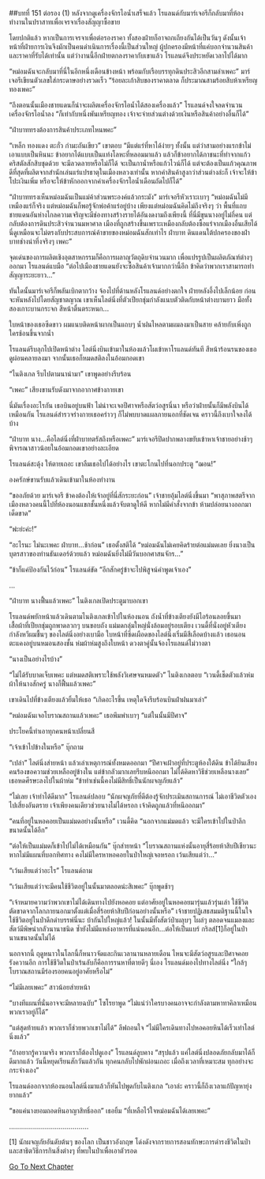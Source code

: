 ##บทที่ 151 ต่อรอง (1)
หลังจากดูเครื่องจักรไอน้ำเสร็จแล้ว โรแลนด์กับมาร์เจอรีก็กลับมาที่ห้องทำงานในปราสาทเพื่อเจรจาเรื่องสัญญาซื้อขาย


โดยปกติแล้ว หากเป็นการเจรจาเพื่อต่อรองราคา ทั้งสองฝ่ายก็อาจถกเถียงกันได้เป็นวันๆ ดังนั้นเจ้าหน้าที่ฝ่ายการเงินจึงมักเป็นคนดำเนินการเรื่องนี้เป็นส่วนใหญ่ ผู้ปกครองมีหน้าที่แค่บอกจำนวนสินค้าและราคาที่รับได้เท่านั้น แต่ว่างานนี้อีกฝ่ายตกลงราคากับเขาแล้ว โรแลนด์จึงประหยัดเวลาไปได้มาก


“หม่อมฉันจะกลับมาที่นี่ในอีกหนึ่งเดือนข้างหน้า พร้อมกับเรือบรรทุกดินประสิวอีกสามลำเพคะ” มาร์เจอรีเขียนตัวเลขใส่กระดาษอย่างรวดเร็ว “ร้อยละเก้าสิบของราคาตลาด ก็ประมาณสามร้อยสิบห้าเหรียญทองเพคะ”


“ถึงตอนนั้นเมืองชายแดนก็น่าจะผลิตเครื่องจักรไอน้ำได้สองเครื่องแล้ว” โรแลนด์จงใจลดจำนวนเครื่องจักรไอน้ำลง “ก็เท่ากับหนึ่งพันเหรียญทอง เจ้าจะจ่ายส่วนต่างด้วยเงินหรือสินค้าอย่างอื่นก็ได้”


“ฝ่าบาททรงต้องการสินค้าประเภทไหนพคะ”


“เหล็ก ทองแดง ตะกั่ว กำมะถันเขียว” เขาตอบ “มีแต่แร่ที่หาได้ง่ายๆ ทั้งนั้น แต่ว่าสามอย่างแรกข้าไม่เอาแบบเป็นหินนะ ข้าอยากได้แบบเป็นแท่งโลหะที่หลอมมาแล้ว แล้วก็ข้าอยากได้ภาชนะที่ทำจากแก้วคริสตัลสักสิบชุดด้วย จะมีลวดลายหรือไม่ก็ได้ จะเป็นกาน้ำหรือแก้วไวน์ก็ได้ แต่จะต้องเป็นแก้วคุณภาพดีที่สุดที่ผลิตจากสำนักเล่นแร่แปรธาตุในเมืองหลวงเท่านั้น หากค่าสินค้าสูงกว่าส่วนต่างล่ะก็ เจ้าจะให้ข้าโปะเงินเพิ่ม หรือจะให้ข้าหักออกจากค่าเครื่องจักรไอน้ำเดือนถัดไปก็ได้”


“ฝ่าบาททรงเห็นหม่อมฉันเป็นแม่ค้าส่วนพระองค์แล้วกระมัง” มาร์เจอรีหัวเราะเบาๆ “หม่อมฉันไม่มีเหมืองแร่ก็จริง แต่หม่อมฉันก็พอรู้จักพ่อค้าแร่อยู่บ้าง เพียงแต่หม่อมฉันคิดไม่ถึงจริงๆ ว่า พื้นที่แถบชายแดนอันห่างไกลความเจริญจะมีช่องทางสร้างรายได้อันงดงามถึงเพียงนี้ ที่นี่มีขุนนางอยู่ไม่กี่คน แต่กลับต้องการดินประสิวจำนวนมหาศาล เมืองที่ถูกสร้างขึ้นเพราะเหมืองกลับต้องซื้อแร่จากเมืองอื่นเสียได้ นี่ดูเหมือนจะไม่ตรงกับประสบการณ์ค้าขายของหม่อมฉันสักเท่าไร ฝ่าบาท ดินแดนใต้ปกครองของฝ่าบาทช่างน่าทึ่งจริงๆ เพคะ”


จุดเด่นของการผลิตเชิงอุตสาหกรรมก็คือการผลาญวัตถุดิบจำนวนมาก เพื่อแปรรูปเป็นผลิตภัณฑ์ต่างๆ ออกมา โรแลนด์แบมือ “ต่อไปเมืองชายแดนยังจะซื้อสินค้าเจ้ามากกว่านี้อีก ข้าคิดว่าพวกเราสามารถทำสัญญาระยะยาว...”


ทันใดนั้นมาร์เจอรีก็พลันเบิกตากว้าง จ้องไปที่ด้านหลังโรแลนด์อย่างตกใจ ฝ่ายหลังอึ้งไปเล็กน้อย ก่อนจะหันหลังไปโดยสัญชาตญาณ เขาเห็นไลต์นิ่งที่ตัวเปียกชุ่มกำลังแนบตัวติดกับหน้าต่างบานยาว มือทั้งสองเกาะบานกระจก สีหน้าตื่นตระหนก...


ใบหน้าของเธอซีดขาว ผมแนบติดหน้าผากเป็นแถบๆ น้ำฝนไหลตามผมลงมาเป็นสาย คล้ายกับเพิ่งถูกใครช้อนขึ้นจากน้ำ


โรแลนด์รีบลุกไปเปิดหน้าต่าง ไลต์นิ่งบินเข้ามาในห้องแล้วโผเข้าหาโรแลนด์ทันที สีหน้าร้อนรนของเธอดูผ่อนคลายลงมา จากนั้นเธอก็หมดสติลงในอ้อมกอดเขา


“ไนติงเกล รีบไปตามนาน่ามา” เขาพูดอย่างรีบร้อน


“เพคะ” เสียงขานรับดังมาจากอากาศข้างกายเขา


นี่มันเรื่องอะไรกัน เธอบินอยู่บนฟ้า ไม่น่าจะเจอปีศาจหรือสัตว์อสูรนี่นา หรือว่าฝ่ายนั้นก็มีพลังบินได้เหมือนกัน โรแลนด์สำรวจร่างกายเธอคร่าวๆ ก็ไม่พบบาดแผลภายนอกที่ชัดเจน คราวนี้ถึงเบาใจลงได้บ้าง


“ฝ่าบาท นาง...คือไลต์นิ่งที่ฝ่าบาทตรัสถึงหรือเพคะ” มาร์เจอรีปิดปากพลางขยับเข้าหาเจ้าชายอย่างช้าๆ พิจารณาสาวน้อยในอ้อมกอดเขาอย่างละเอียด


โรแลนด์สะดุ้ง ให้ตายเถอะ เขาลืมเธอไปได้อย่างไร เขาตะโกนไปที่นอกประตู “ฌอน!”


องครักษ์ขานรับแล้วเดินเข้ามาในห้องทำงาน


“ขออภัยด้วย มาร์เจอรี ข้าคงต้องให้เจ้าอยู่ที่นี่สักระยะก่อน” เจ้าชายอุ้มไลต์นิ่งขึ้นมา “พาสุภาพสตรีจากเมืองหลวงคนนี้ไปที่ห้องนอนแขกชั้นหนึ่งแล้วจับตาดูให้ดี หากไม่มีคำสั่งจากข้า ห้ามปล่อยนางออกมาเด็ดขาด”


“พ่ะย่ะค่ะ!”


“อะไรนะ ไม่นะเพคะ ฝ่าบาท...ช้าก่อน” เธอตั้งสติได้ “หม่อมฉันไม่เคยคิดร้ายต่อแม่มดเลย ยิ่งนางเป็นบุตรสาวของท่านธันเดอร์ด้วยแล้ว หม่อมฉันยิ่งไม่มีวันบอกศาสนจักร...”


“ข้าก็แค่ป้องกันไว้ก่อน” โรแลนด์ขัด “อีกสักครู่ข้าจะไปพิสูจน์คำพูดเจ้าเอง”


...


“ฝ่าบาท นางฟื้นแล้วเพคะ” ไนติงเกลเปิดประตูมาบอกเขา


โรแลนด์พยักหน้าแล้วเดินตามไนติงเกลเข้าไปในห้องนอน ถังน้ำที่ข้างเตียงยังมีไอร้อนลอยขึ้นมา เสื้อผ้าที่เปียกชุ่มถูกพาดลวกๆ บนขอบถัง แม่มดกลุ่มใหญ่นั่งล้อมอยู่รอบเตียง เวนดี้ที่นั่งอยู่หัวเตียงกำลังหวีผมชื้นๆ ของไลต์นิ่งอย่างเบามือ ใบหน้าที่ซีดเผือดของไลต์นิ่งเริ่มมีสีเลือดบ้างแล้ว เธอนอนตะแคงอยู่บนหมอนสองชั้น ห่มผ้าห่มสูงถึงใบหน้า ดวงตาคู่นั้นจ้องโรแลนด์ไม่วางตา


“นางเป็นอย่างไรบ้าง”


“ไม่ได้รับบาดเจ็บเพคะ แต่หมดสติเพราะใช้พลังวิเศษจนหมดตัว” ไนติงเกลตอบ “เวนดี้เช็ดตัวแล้วห่มผ้าให้นางสักครู่ นางก็ฟื้นแล้วเพคะ”


เขาเดินไปที่ข้างเตียงแล้วยิ้มให้เธอ “เกิดอะไรขึ้น เหตุใดจึงรีบร้อนบินฝ่าฝนมาเล่า”


“หม่อมฉันเจอโบราณสถานแล้วเพคะ” เธอพึมพำเบาๆ “แต่ในนั้นมีปีศาจ”


ประโยคนี้ทำเอาทุกคนหน้าเปลี่ยนสี


“เจ้าเข้าไปข้างในหรือ” บุ๊กถาม


“เปล่า” ไลต์นิ่งส่ายหน้า แล้วเล่าเหตุการณ์ทั้งหมดออกมา “ปีศาจเฝ้าอยู่ที่ประตูห้องใต้ดิน ข้าได้ยินเสียงคนร้องขอความช่วยเหลืออยู่ข้างใน แต่ข้ากลัวมากเลยรีบหนีออกมา ไม่ได้คิดหาวิธีช่วยเหลือนางเลย” เธอหดศีรษะลงไปในผ้าห่ม “ข้าทำเช่นนี้คงไม่มีสิทธิ์เป็นนักผจญภัยแล้ว”


“ไม่เลย เจ้าทำได้ดีมาก” โรแลนด์ปลอบ “นักผจญภัยที่ดีต้องรู้จักประเมินสถานการณ์ ไม่เอาชีวิตตัวเองไปเสี่ยงอันตราย เจ้าเพียงคนเดียวช่วยนางไม่ได้หรอก เจ้าคิดถูกแล้วที่หนีออกมา”


“คนที่อยู่ในหอคอยเป็นแม่มดอย่างนั้นหรือ” เวนดี้คิด “นอกจากแม่มดแล้ว จะมีใครเข้าไปในป่าลึกขนาดนั้นได้อีก”


“ต่อให้เป็นแม่มดก็เข้าไปไม่ได้เหมือนกัน” บุ๊กส่ายหน้า “โบราณสถานแห่งนั้นอายุสี่ร้อยห้าสิบปีเชียวนะ หากไม่มีแผนที่บอกทิศทาง คงไม่มีใครหาหอคอยในป่าใหญ่เจอหรอก เว้นเสียแต่ว่า...”


“เว้นเสียแต่ว่าอะไร” โรแลนด์ถาม


“เว้นเสียแต่ว่าจะมีคนใช้ชีวิตอยู่ในนั้นมาตลอดน่ะสิเพคะ” บุ๊กพูดช้าๆ


“เจ้าหมายความว่าพวกเขาไม่ได้เดินทางไปยังหอคอย แต่อาศัยอยู่ในหอคอยมารุ่นแล้วรุ่นเล่า ใช้ชีวิตตัดขาดจากโลกภายนอกมาตั้งแต่เมื่อสี่ร้อยห้าสิบปีก่อนอย่างนั้นหรือ” เจ้าชายปฏิเสธสมมติฐานนี้ในใจ ใช้ชีวิตอยู่ในป่าดึกดำบรรพ์นี่นะ บ้ากันไปใหญ่แล้ว! ในนั้นมีทั้งสัตว์ป่าผลุบๆ โผล่ๆ ตลอดจนแมลงและสัตว์มีพิษน่ากลัวนานาชนิด ซ้ำยังไม่มีแหล่งอาหารที่แน่นอนอีก...ต่อให้เป็นแบร์ กริลส์[1]ก็อยู่ในป่านานขนาดนั้นไม่ได้


นอกจากนี้ ฤดูหนาวในโลกนี้ก็หนาวจัดและกินเวลานานหลายเดือน ไหนจะมีสัตว์อสูรและปีศาจคอยรังควานอีก การใช้ชีวิตในป่าเร้นลับก็คือการรนหาที่ตายดีๆ นี่เอง โรแลนด์มองไปทางไลต์นิ่ง “ใกล้ๆ โบราณสถานมีร่องรอยคนอยู่อาศัยหรือไม่”


“ไม่มีเลยเพคะ” สาวน้อยส่ายหน้า


“บางทีแผนที่นั่นอาจจะมีหลายฉบับ” โซโรยาพูด “ไม่แน่ว่าใครบางคนอาจจะกำลังตามหาทาคิลาเหมือนพวกเราอยู่ก็ได้”


“แต่สุดท้ายแล้ว พวกเราก็ช่วยพวกเขาไม่ได้” ลีฟถอนใจ “ไม่มีใครเดินทางไปหอคอยหินได้เร็วเท่าไลต์นิ่งแล้ว”


“ถ้าอยากรู้ความจริง พวกเราก็ต้องไปดูเอง” โรแลนด์ลูบคาง “สรุปแล้ว แค่ไลต์นิ่งปลอดภัยกลับมาได้ก็ดีมากแล้ว วันนี้หยุดเรียนสักวันแล้วกัน ทุกคนกลับไปพักผ่อนเถอะ เมื่อถึงเวลาที่เหมาะสม ทุกอย่างจะกระจ่างเอง”


โรแลนด์ออกจากห้องนอนไลต์นิ่งมาแล้วก็หันไปพูดกับไนติงเกล “เอาล่ะ คราวนี้ก็ถึงเวลาแก้ปัญหายุ่งยากแล้ว”


“ขอแค่นางยอมถอดหินอาญาสิทธิ์ออก” เธอยิ้ม “ที่เหลือไว้ใจหม่อมฉันได้เลยเพคะ”


........................................

[1] นักผจญภัยอันดับต้นๆ ของโลก เป็นชาวอังกฤษ โด่งดังจากรายการสอนทักษะการดำรงชีวิตในป่า และสาธิตวิธีการกินสิ่งต่างๆ ที่พบในป่าเพื่อเอาตัวรอด


[Go To Next Chapter]( ./64.md)